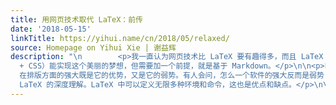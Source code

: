 ```yaml
---
title: 用网页技术取代 LaTeX：前传
date: '2018-05-15'
linkTitle: https://yihui.name/cn/2018/05/relaxed/
source: Homepage on Yihui Xie | 谢益辉
description: "\n        <p>我一直认为网页技术比 LaTeX 要有趣得多，而且 LaTeX 把作者从样式中解放出来、让人专注于内容写作是天大的谎言。我只相信网页技术（HTML
  + CSS）能实现这个美丽的梦想，但需要加一个前提，就是基于 Markdown。</p>\n\n<p>LaTeX 的毛病在于语法太奇葩、繁琐，高质量的输出要求高质量的人力投入。显然，有人会幻想，能不能用低人力投入创造高质量文档输出呢？我觉得这不可能，天下没有免费的午餐。不过如果能把这件事加一个前提，它就有可能了，就是控制你使用多种文档元素的欲望。文档元素种类越有限，排版越容易。</p>\n\n<p>LaTeX
  在排版方面的强大既是它的优势，又是它的弱势。有人会问，怎么一个软件的强大反而是弱势？对，它太强大了导致本该写内容的普通作者被吸引到排版工作上，强大就变成了缺点，况且强大还要基于对
  LaTeX 的深度理解。LaTeX 中可以定义无限多种环境和命令，这也是优点和缺点。</p>\n\n<p>相比之下，网页语言 HTML 只支持有限种标签，也就是说你有学完它的可能性，虽然大多数标签可能你都用不到。这个限制是它的优点。它的兄弟语言 "
---
```

